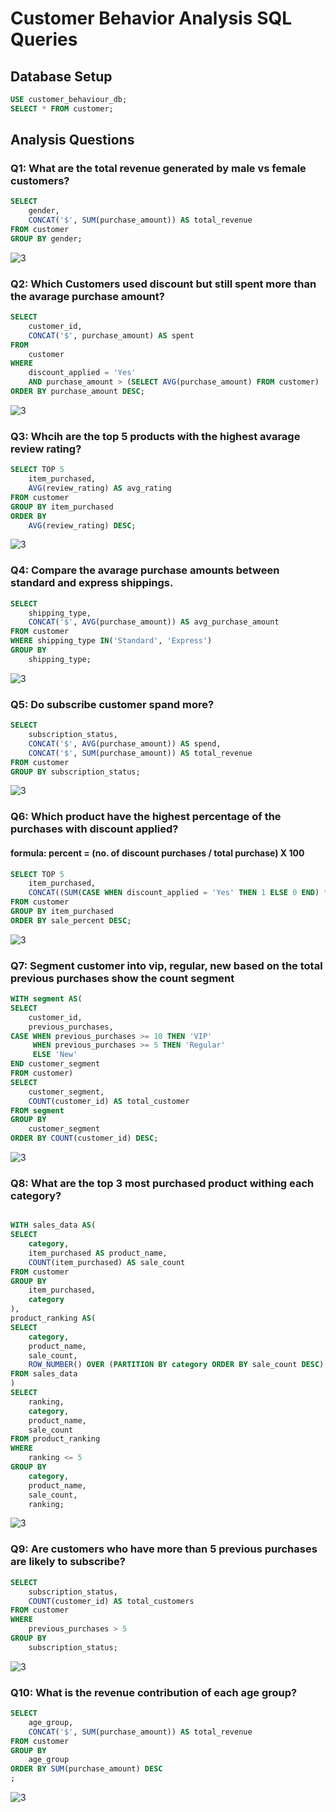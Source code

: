 # Customer Behavior Analysis SQL Queries

## Database Setup
```sql
USE customer_behaviour_db;
SELECT * FROM customer;
```

## Analysis Questions
### Q1: What are the total revenue generated by male vs female customers?
```sql
SELECT 
	gender,
	CONCAT('$', SUM(purchase_amount)) AS total_revenue
FROM customer
GROUP BY gender;
```
![3](/assets/1.png)

### Q2: Which Customers used discount but still spent more than the avarage purchase amount?
```sql
SELECT 
	customer_id,
	CONCAT('$', purchase_amount) AS spent
FROM
	customer
WHERE 
	discount_applied = 'Yes' 
	AND purchase_amount > (SELECT AVG(purchase_amount) FROM customer)
ORDER BY purchase_amount DESC;
```
![3](/assets/2.png)

### Q3: Whcih are the top 5 products with the highest avarage review rating?
```sql
SELECT TOP 5
	item_purchased,
	AVG(review_rating) AS avg_rating
FROM customer
GROUP BY item_purchased
ORDER BY
	AVG(review_rating) DESC;
```
![3](/assets/3.png)

### Q4: Compare the avarage purchase amounts between standard and express shippings.
```sql
SELECT
	shipping_type,
	CONCAT('$', AVG(purchase_amount)) AS avg_purchase_amount
FROM customer
WHERE shipping_type IN('Standard', 'Express')
GROUP BY
	shipping_type;
```
![3](/assets/4.png)

### Q5: Do subscribe customer spand more? 
```sql
SELECT 
	subscription_status,
	CONCAT('$', AVG(purchase_amount)) AS spend,
	CONCAT('$', SUM(purchase_amount)) AS total_revenue
FROM customer
GROUP BY subscription_status;
```

![3](/assets/5.png)

### Q6: Which product have the highest percentage of the purchases with discount applied?
#### formula: percent = (no. of discount purchases / total purchase) X 100
```sql
SELECT TOP 5
	item_purchased,
	CONCAT((SUM(CASE WHEN discount_applied = 'Yes' THEN 1 ELSE 0 END) * 100 / COUNT(*)), '%') sale_percent
FROM customer
GROUP BY item_purchased
ORDER BY sale_percent DESC;
```

![3](/assets/6.png)

### Q7: Segment customer into  vip, regular, new based on the total previous purchases show the count segment
```sql
WITH segment AS(
SELECT 
	customer_id,
	previous_purchases,
CASE WHEN previous_purchases >= 10 THEN 'VIP'
     WHEN previous_purchases >= 5 THEN 'Regular'
	 ELSE 'New'
END customer_segment
FROM customer)
SELECT 
	customer_segment,
	COUNT(customer_id) AS total_customer
FROM segment
GROUP BY 
	customer_segment
ORDER BY COUNT(customer_id) DESC;
```
![3](/assets/7.png)

### Q8: What are the top 3 most purchased product withing each category?
```sql

WITH sales_data AS(
SELECT 
	category,
	item_purchased AS product_name,
	COUNT(item_purchased) AS sale_count
FROM customer
GROUP BY
	item_purchased,
	category
),
product_ranking AS(
SELECT 
	category,
	product_name,
	sale_count,
	ROW_NUMBER() OVER (PARTITION BY category ORDER BY sale_count DESC) AS ranking
FROM sales_data
)
SELECT 
	ranking,
	category,
	product_name,
	sale_count
FROM product_ranking
WHERE
	ranking <= 5
GROUP BY 
	category,
	product_name,
	sale_count,
	ranking;
```
![3](/assets/8.png)

### Q9: Are customers who have more than 5 previous purchases are likely to subscribe?
```sql
SELECT 
	subscription_status,
	COUNT(customer_id) AS total_customers
FROM customer
WHERE 
	previous_purchases > 5
GROUP BY 
	subscription_status;
```

![3](/assets/9.png)

### Q10: What is the revenue contribution of each age group?
```sql
SELECT
	age_group,
	CONCAT('$', SUM(purchase_amount)) AS total_revenue
FROM customer
GROUP BY
	age_group
ORDER BY SUM(purchase_amount) DESC
;
```
![3](/assets/10.png)










